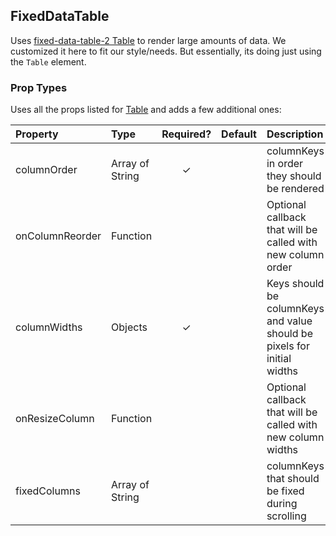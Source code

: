FixedDataTable
------------------

Uses [fixed-data-table-2 Table](http://schrodinger.github.io/fixed-data-table-2/api-table.html) to render large amounts of data.  We customized it here to fit our style/needs.  But essentially, its doing just using the `Table` element.

### Prop Types

Uses all the props listed for [Table](http://schrodinger.github.io/fixed-data-table-2/api-table.html) and adds a few additional ones:

| Property | Type | Required? | Default | Description |
|:---|:---|:---:|:---|:---|
| columnOrder | Array of String | ✓ |  | columnKeys in order they should be rendered |
| onColumnReorder | Function |  |  | Optional callback that will be called with new column order |
| columnWidths | Objects | ✓ |  | Keys should be columnKeys and value should be pixels for initial widths |
| onResizeColumn | Function |  |  | Optional callback that will be called with new column widths |
| fixedColumns | Array of String |  |  | columnKeys that should be fixed during scrolling |
